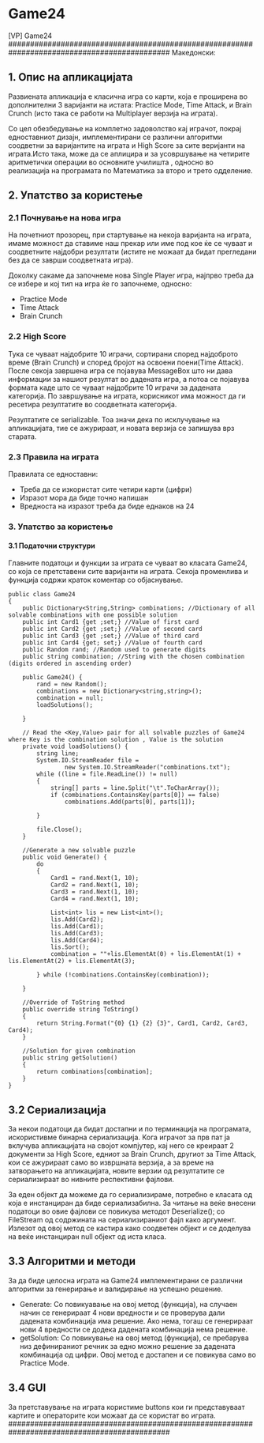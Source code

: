 # Game24

[VP] Game24 
############################################################################################# 
Македонски:
## 1. Опис на апликацијата
Развиената апликација е класична игра со карти, која е проширена во дополнителни 3 варијанти на истата: Practice Mode, Time Attack, и Brain Crunch (исто така се работи на Multiplayer верзија на играта). 

Со цел обезбедување на комплетно задоволство кај играчот, покрај едноставниот дизајн, имплементирани се различни алгоритми соодветни за варијантите на играта и High Score за сите веријанти на играта.Исто така, може да се аплицира и за усовршување на четирите аритметички операции во основните училишта , односно во реализација на програмата по Математика за второ и трето одделение.

## 2. Упатство за користење
### 2.1 Почнување на нова игра
На почетниот прозорец, при стартување на некоја варијанта на играта, имаме можност да ставиме наш прекар или име под кое ќе се чуваат и соодветните најдобри резултати (истите не можаат да бидат прегледани без да се заврши соодветната игра).

Доколку сакаме да започнеме нова Single Player игра, најпрво треба да се избере и кој тип на игра ќе го започнеме, односно:

- Practice Mode
- Time Attack
- Brain Crunch
### 2.2 High Score
Тука се чуваат најдобрите 10 играчи, сортирани според најдоброто време (Brain Crunch) и според бројот на освоени поени(Time Attack).
После секоја завршена игра се појавува MessageBox што ни дава информации за нашиот резултат во дадената игра, а потоа се појавува формата каде што се чуваат најдобрите 10 играчи за дадената категорија. По завршување на играта, корисникот има можност да ги ресетира резултатите во соодветната категорија.

Резултатите се serializable. Тоа значи дека по исклучување на апликацијата, тие се ажурираат, и новата верзија се запишува врз старата.

### 2.3 Правила на играта

Правилата се едноставни: 
- Треба да се изкористат сите четири карти (цифри) 
- Изразот мора да биде точно напишан 
- Вредноста на изразот треба да биде еднаков на 24

### 3. Упатство за користење
#### 3.1 Податочни структури

Главните податоци и функции за играта се чуваат во класата Game24, со која се претставени сите варијанти на играта. Секоја променлива и функција содржи краток коментар со објаснување.

    public class Game24 
    {
        public Dictionary<String,String> combinations; //Dictionary of all solvable combinations with one possible solution
        public int Card1 {get ;set;} //Value of first card
        public int Card2 {get ;set;} //Value of second card
        public int Card3 {get ;set;} //Value of third card
        public int Card4 {get; set;} //Value of fourth card
        public Random rand; //Random used to generate digits
        public string combination; //String with the chosen combination (digits ordered in ascending order) 

        public Game24() {
            rand = new Random();
            combinations = new Dictionary<string,string>();
            combination = null;
            loadSolutions();

        }

        // Read the <Key,Value> pair for all solvable puzzles of Game24 where Key is the combination solution , Value is the solution
        private void loadSolutions() {
            string line;
            System.IO.StreamReader file =
                    new System.IO.StreamReader("combinations.txt");
            while ((line = file.ReadLine()) != null)
            {
                string[] parts = line.Split("\t".ToCharArray());
                if (combinations.ContainsKey(parts[0]) == false)
                    combinations.Add(parts[0], parts[1]);

            }

            file.Close();
        }

        //Generate a new solvable puzzle
        public void Generate() {
            do
            {
                Card1 = rand.Next(1, 10);
                Card2 = rand.Next(1, 10);
                Card3 = rand.Next(1, 10);
                Card4 = rand.Next(1, 10);

                List<int> lis = new List<int>();
                lis.Add(Card2);
                lis.Add(Card1);
                lis.Add(Card3);
                lis.Add(Card4);
                lis.Sort();
                combination = ""+lis.ElementAt(0) + lis.ElementAt(1) + lis.ElementAt(2) + lis.ElementAt(3);

            } while (!combinations.ContainsKey(combination));
        
        }

        //Override of ToString method
        public override string ToString()
        {
            return String.Format("{0} {1} {2} {3}", Card1, Card2, Card3, Card4);
        }
    
        //Solution for given combination
        public string getSolution()
        {
            return combinations[combination];
        }
    }

## 3.2 Сериализација

За некои податоци да бидат достапни и по терминација на програмата, искористивме бинарна сериализација.
Кога играчот за прв пат ја вклучува апликацијата на својот компјутер, кај него се креираат 2 документи за High Score, едниот за Brain Crunch, другиот за Time Attack, кои се ажурираат само во извршната верзија, а за време на затворањето на апликацијата, новите верзии од резултатите се сериализираат во нивните респективни фајлови. 

За еден објект да можеме да го сериализираме, потребно е класата од која е инстанциран да биде сериализабилна. За читање на веќе внесени податоци во овие фајлови се повикува методот Deserialize(); со FileStream од содржината на сериализираниот фајл како аргумент. Излезот од овој метод се кастира како соодветен објект и се доделува на веќе инстанциран null објект од иста класа.

## 3.3 Алгоритми и методи

За да биде целосна играта на Game24 имплементирани се различни алгоритми за генерирање и валидирање на успешно решение.

- Generate: Со повикуавање на овој метод (функција), на случаен начин се генерираат 4 нови вредности и се проверува дали дадената комбинација има решение. Ако нема, тогаш се генерираат нови 4 вредности се додека дадената комбинација нема решение.
- getSolution: Со повикување на овој метод (функција), се пребарува низ дефинираниот речник за едно можно решение за дадената комбинација од цифри. Овој метод е достапен и се повикува само во Practice Mode.

## 3.4 GUI
За претставување на играта користиме buttons кои ги представуваат картите и операторите кои можаат да се користат во играта.
#############################################################################################

